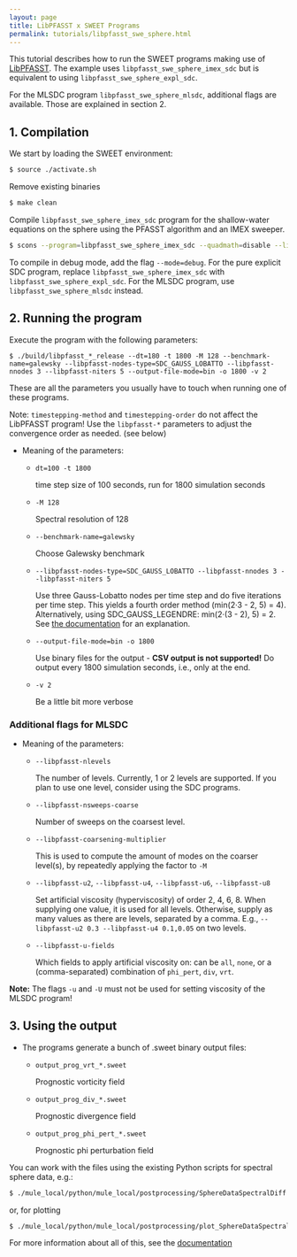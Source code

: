 ```yaml
---
layout: page
title: LibPFASST x SWEET Programs
permalink: tutorials/libpfasst_swe_sphere.html
---
```



This tutorial describes how to run the SWEET programs making use of [LibPFASST](https://github.com/libpfasst/LibPFASST).
The example uses `libpfasst_swe_sphere_imex_sdc` but is equivalent to using `libpfasst_swe_sphere_expl_sdc`.

For the MLSDC program `libpfasst_swe_sphere_mlsdc`, additional flags are available. Those are explained in section 2.

## 1. Compilation

We start by loading the SWEET environment:

```bash
$ source ./activate.sh
```

Remove existing binaries

```bash
$ make clean
```

Compile `libpfasst_swe_sphere_imex_sdc` program for the shallow-water equations on the sphere using the PFASST algorithm and an IMEX sweeper.

```bash
$ scons --program=libpfasst_swe_sphere_imex_sdc --quadmath=disable --libpfasst=enable --sweet-mpi=enable --libsph=enable --plane-spectral-space=disable --sphere-spectral-space=enable --threading=off --libfft=enable --sphere-spectral-dealiasing=enable
```

To compile in debug mode, add the flag `--mode=debug`.
For the pure explicit SDC program, replace `libpfasst_swe_sphere_imex_sdc` with `libpfasst_swe_sphere_expl_sdc`.
For the MLSDC program, use `libpfasst_swe_sphere_mlsdc` instead.

## 2. Running the program

Execute the program with the following parameters:

```
$ ./build/libpfasst_*_release --dt=180 -t 1800 -M 128 --benchmark-name=galewsky --libpfasst-nodes-type=SDC_GAUSS_LOBATTO --libpfasst-nnodes 3 --libpfasst-niters 5 --output-file-mode=bin -o 1800 -v 2
```

These are all the parameters you usually have to touch when running one of these programs.

Note: `timestepping-method` and `timestepping-order` do not affect the LibPFASST program! 
Use the `libpfasst-*` parameters to adjust the convergence order as needed. (see below)

* Meaning of the parameters:

    * ```dt=100 -t 1800```

		time step size of 100 seconds, run for 1800 simulation seconds

    * ```-M 128```

		Spectral resolution of 128

    * ```--benchmark-name=galewsky```

		Choose Galewsky benchmark

    * ```--libpfasst-nodes-type=SDC_GAUSS_LOBATTO --libpfasst-nnodes 3 --libpfasst-niters 5```

		Use three Gauss-Lobatto nodes per time step and do five iterations per time step.
        This yields a fourth order method (min(2·3 - 2, 5) = 4).
        Alternatively, using SDC_GAUSS_LEGENDRE: min(2·(3 - 2), 5) = 2.
        See [the documentation](https://github.com/schreiberx/sweet/tree/master/doc/libpfasst) for an explanation.

    * ```--output-file-mode=bin -o 1800```

		Use binary files for the output - **CSV output is not supported!**
        Do output every 1800 simulation seconds, i.e., only at the end.

    * ```-v 2```

		Be a little bit more verbose

### Additional flags for MLSDC

* Meaning of the parameters:

    * ```--libpfasst-nlevels```

		The number of levels. Currently, 1 or 2 levels are supported. If you plan to use one level, consider using the SDC programs.

    * ```--libpfasst-nsweeps-coarse```

		Number of sweeps on the coarsest level.

    * ```--libpfasst-coarsening-multiplier```

		This is used to compute the amount of modes on the coarser level(s), by repeatedly applying the factor to `-M`

    * ```--libpfasst-u2```, ```--libpfasst-u4```, ```--libpfasst-u6```, ```--libpfasst-u8```

		Set artificial viscosity (hyperviscosity) of order 2, 4, 6, 8. When supplying one value, it is used for all levels. Otherwise, supply as many values
        as there are levels, separated by a comma. E.g., `--libpfasst-u2 0.3 --libpfasst-u4 0.1,0.05` on two levels.

    * ```--libpfasst-u-fields```

		Which fields to apply artificial viscosity on: can be `all`, `none`, or a (comma-separated) combination of `phi_pert`, `div`, `vrt`.

**Note:** The flags `-u` and `-U` must not be used for setting viscosity of the MLSDC program! 

## 3. Using the output

* The programs generate a bunch of .sweet binary output files:

    * ```output_prog_vrt_*.sweet```

        Prognostic vorticity field

    * ```output_prog_div_*.sweet```

        Prognostic divergence field
        
    * ```output_prog_phi_pert_*.sweet```

        Prognostic phi perturbation field

You can work with the files using the existing Python scripts for spectral sphere data, e.g.:

```bash
$ ./mule_local/python/mule_local/postprocessing/SphereDataSpectralDiff.py file1.sweet file2.sweet
```

or, for plotting

```bash
$ ./mule_local/python/mule_local/postprocessing/plot_SphereDataSpectral.py file1.sweet output.png
```


For more information about all of this, see the [documentation](https://github.com/schreiberx/sweet/tree/master/doc/libpfasst)